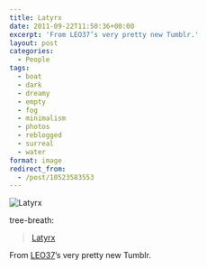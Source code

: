 ```yaml
---
title: Latyrx
date: 2011-09-22T11:50:36+00:00
excerpt: 'From LEO37’s very pretty new Tumblr.'
layout: post
categories:
  - People
tags:
  - boat
  - dark
  - dreamy
  - empty
  - fog
  - minimalism
  - photos
  - reblogged
  - surreal
  - water
format: image
redirect_from:
  - /post/10523583553
---
```


<img class="alignnone size-full wp-image-242" src="https://cdn.craigmcn.ca/img/tumblr_lruojzBH8Q1qmwvi3o1_500.jpg" alt="Latyrx" srcset="https://cdn.craigmcn.ca/img/tumblr_lruojzBH8Q1qmwvi3o1_500.jpg 500w, https://cdn.craigmcn.ca/img/tumblr_lruojzBH8Q1qmwvi3o1_500-222x300.jpg 222w" sizes="(max-width: 500px) 100vw, 500px" />

tree-breath:

> [Latyrx](http://www.flickr.com/photos/latyrx/)

From [LEO37](http://leo37.tumblr.com/)’s very pretty new Tumblr.
